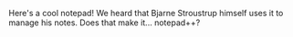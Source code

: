 Here's a cool notepad! We heard that Bjarne Stroustrup himself uses it to manage his notes. Does that make it... notepad++?
